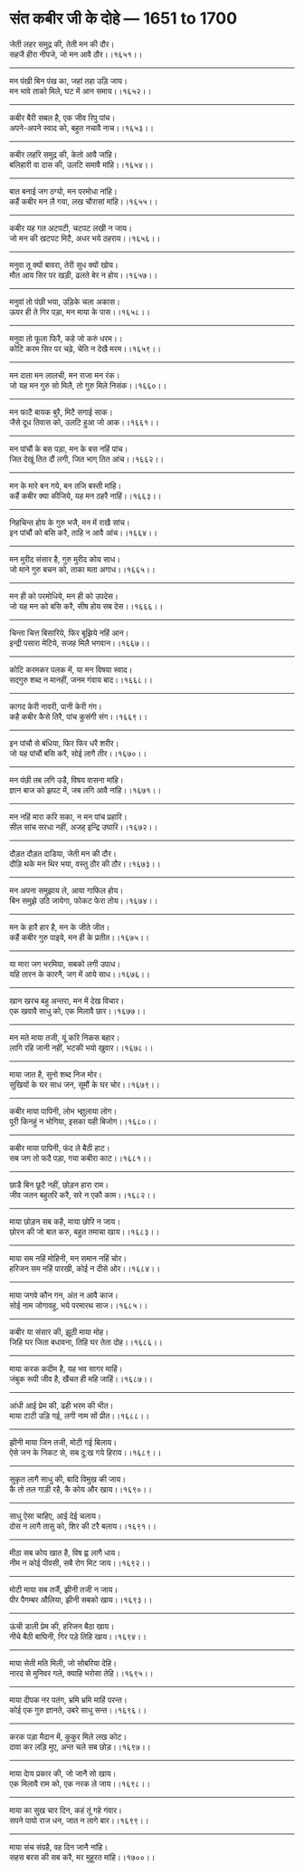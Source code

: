 # संत कबीर जी के दोहे — 1651 to 1700

जेती लहर समुद्र की, तेती मन की दौर।\
सहजै हीरा नीपजे, जो मन आवै ठौर।।१६५१।।

---

मन पंखी बिन पंख का, जहां तहा उड़‍ि जाय।\
मन भावे ताको मिले, घट में आन समाय।।१६५२।।

---

कबीर बैरी सबल है, एक जीव रिपु पांच।\
अपने-अपने स्‍वाद को, बहुत नचावै नाच।।१६५३।।

---

कबीर लहरि समुद्र की, केतो आवै जांहि।\
बलिहारी वा दास की, उलटि समावै मांहि।।१६५४।।

---

बात बनाई जग ठग्‍यो, मन परमोधा नांहि।\
कहैं कबीर मन लै गया, लख चौरासां मांहि।।१६५५।।

---

कबीर यह गत अटपटी, चटपट लखी न जाय।\
जो मन की खटपट मिटै, अधर भये ठहराय।।१६५६।।

---

मनुवा तू क्‍यों बावरा, तेरी सुध क्‍यों खोय।\
मौत आय सिर पर खड़ी, ढलते बेर न होय।।१६५७।।

---

मनुवां तो पंछी भया, उड़‍िके चला अकास।\
ऊपर ही ते गिर पड़ा, मन माया के पास।।१६५८।।

---

मनुवा तो फूला फिरै, कहे जो करुं धरम।।\
कोटि करम सिर पर चढ़े, चेति न देखै मरम।।१६५९।।

---

मन दाता मन लालची, मन राजा मन रंक।\
जो यह मन गुरु सो मिलै, तो गुरु मिले निसंक।।१६६०।।

---

मन फाटै बायक बुरै, मिटै सगाई साक।\
जैसे दूध तिवास को, उलटि हुआ जो आक।।१६६१।।

---

मन पांचौं के बस पड़ा, मन के बस नहिं पांच।\
जित देखूं तित दौं लगी, जित भाग् तित आंच।।१६६२।।

---

मन के मारे बन गये, बन तजि बस्‍ती मांहि।\
कहैं कबीर क्‍या कीजिये, यह मन ठहरै नाहिं।।१६६३।।

---

निहचिन्‍त होय के गुरु भजै, मन में राखै सांच।\
इन पांचौं को बसि करै, ताहि न आवै आंच।।१६६४।।

---

मन मुरीद संसार है, गुरु मुरीद कोय साध।\
जो माने गुरु बचन को, ताका मता अगाध।।१६६५।।

---

मन ही को परमोधिये, मन ही को उपदेस।\
जो यह मन को बसि करै, सीष होय सब देस।।१६६६।।

---

चिन्‍ता चित्त बिसारिये, फिर बूझिये नहिं आन।\
इन्‍द्री पसारा मेटिये, सजह मिलै भगवान।।१६६७।।

---

कोटि करमकर पलक में, या मन विषया स्‍वाद।\
सद्गुरु शब्‍द न मानहीं, जनम गंवाय बाद।।१६६८।।

---

कागद केरी नावरी, पानी केरी गंग।\
कहै कबीर कैसे तिरै, पांच कुसंगी संग।।१६६९।।

---

इन पांचौ से बंधिया, फिर फिर धरै शरीर।\
जो यह पांचौं बसि करै, सोई लागै तीर।।१६७०।।

---

मन पंछी तब लगि उडै, विषय वासना मांहि।\
ज्ञान बाज को झपट में, जब लगि आवै नांहि।।१६७१।।

---

मन नहिं मारा करि सका, न मन पांच प्रहारि।\
सील सांच सरधा नहीं, अजह् इन्द्रि उघारि।।१६७२।।

---

दौड़त दौड़त दाडिया, जेती मन की दौर।\
दौड़‍ि थके मन थिर भया, वस्‍तु ठौर की ठौर।।१६७३।।

---

मन अपना समुझाय ले, आया गाफिल होय।\
बिन समुझे उठि जायेगा, फोकट फेरा तोय।।१६७४।।

---

मन के हारै हार है, मन के जीते जीत।\
कहैं कबीर गुरु पाइये, मन ही के प्रतीत।।१६७५।।

---

या मारा जग भरमिया, सबको लगी उपाध।\
यहि तारन के कारनै, जग में आये साध।।१६७६।।

---

खान खरच बहु अन्‍तरा, मन में देख विचार।\
एक खवावै साधु को, एक मिलावै छार।।१६७७।।

---

मन मते माया तजी, यूं करि निकस बहार।\
लागि रहि जानी नहीं, भटकी भयो खुवार।।१६७८।।

---

माया जात है, सुनो शब्‍द निज मोर।\
सुखियों के घर साध जन, सूमौं के घर चोर।।१६७९।।

---

कबीर माया पापिनी, लोभ भ्‍ज्ञुलाया लोग।\
पूरी किनहुं न भोगिया, इसका यही बिजोग।।१६८०।।

---

कबीर माया पापिनी, फंद ले बैठी हाट।\
सब जग तो फदै पड़ा, गया कबीरा काट।।१६८१।।

---

छाडै बिन छूटै नहीं, छोड़न हारा राम।\
जीव जतन बहुतरि करै, सरे न एकौ काम।।१६८२।।

---

माया छोड़न सब कहै, माया छोरि न जाय।\
छोरन की जो बात करु, बहुत तमाचा खाय।।१६८३।।

---

माया सम नहिं मोहिनी, मन समान नहिं चोर।\
हरिजन सम नहिं पारखी, कोई न दीसे ओर।।१६८४।।

---

माया जगवे कौन गन, अंत न आवै काज।\
सोई नाम जोगावहु, भये परमारथ साज।।१६८५।।

---

कबीर या संसार की, झूठी माया मोह।\
जिहि घर जिता बधावना, तिहि घर तेता दोह।।१६८६।।

---

माया करक कदीम है, यह भव सागर माहिं।\
जंबुक रूपी जीव है, खैंचत ही महि जाहिं।।१६८७।।

---

आंधी आई प्रेम की, ढही भरम की भीत।\
माया टाटी उड़‍ि गई, लगी नाम सों प्रीत।।१६८८।।

---

झीनी माया जिन तजी, मोटी गई बिलाय।\
ऐसे जन के निकट से, सब दु:ख गये हिराय।।१६८९।।

---

सुकृत लागै साधु की, बादि विमुख की जाय।\
कै तो तल गाड़ी रहै, कै कोय और खाय।।१६९०।।

---

साधु ऐसा चाहिए, आई देई चलाय।\
दोस न लागै तासु को, शिर की टरै बलाय।।१६९१।।

---

मीठा सब कोय खात है, विष ह्व लागै धाय।\
नीम न कोई पीवसी, सबै रोग मिट जाय।।१६९२।।

---

मोटी माया सब तजैं, झीनी तजी न जाय।\
पीर पैगम्‍बर औलिया, झीनी सबको खाय।।१६९३।।

---

ऊंची डाली प्रेम की, हरिजन बैठा खाय।\
नीचे बैठी बाघिनी, गिर पड़े तिहि खाय।।१६९४।।

---

माया सेती मति मिली, जो सोबरिया देहि।\
नारद से मुनिवर गले, क्‍याहि भरोसा तेहि।।१६९५।।

---

माया दीपक नर पतंग, भ्रमि भ्रमि माहिं परन्‍त।\
कोई एक गुरु ज्ञानते, उबरे साधु सन्‍त।।१६९६।।

---

करक पड़ा मैदान में, कुकुर मिले लख कोट।\
दावा कर लड़‍ि मुए, अन्‍त चले सब छोड़।।१६९७।।

---

माया देाय प्रकार की, जो जानै सो खाय।\
एक मिलावै राम को, एक नरक ले जाय।।१६९८।।

---

माया का सुख चार दिन, कहं तूं गहे गंवार।\
सपने पायो राज धन, जात न लागे बार।।१६९९।।

---

माया संच संग्रहै, वह दिन जानै नांहि।\
सहस बरस की सब करै, मर मुहूरत मांहि।।१७००।।
